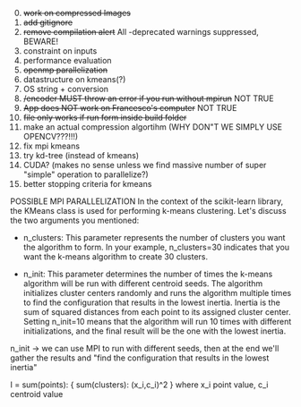 0. ~~work on compressed Images~~
1. ~~add gitignore~~
2. ~~remove compilation alert~~  All -deprecated warnings suppressed, BEWARE!
3. constraint on inputs
4. performance evaluation 
5. ~~openmp parallelization~~ 
6. datastructure on kmeans(?)
7. OS string + conversion
8. ~~/encoder MUST throw an error if you run without mpirun~~ NOT TRUE
9. ~~App does NOT work on Francesco's computer~~ NOT TRUE
10. ~~file only works if run form inside build folder~~
11. make an actual compression algortihm (WHY DON"T WE SIMPLY USE OPENCV???!!!)
12. fix mpi kmeans
13. try kd-tree (instead of kmeans)
14. CUDA? (makes no sense unless we find massive number of super "simple" operation to parallelize?)
15. better stopping criteria for kmeans






POSSIBLE MPI PARALLELIZATION
In the context of the scikit-learn library, the KMeans class is used for performing k-means clustering.
Let's discuss the two arguments you mentioned:

* n_clusters: This parameter represents the number of clusters you want the algorithm to form.
In your example, n_clusters=30 indicates that you want the k-means algorithm to create 30 clusters.

* n_init: This parameter determines the number of times the k-means algorithm will be run with different centroid seeds.
The algorithm initializes cluster centers randomly and runs the algorithm multiple times to find the configuration that results
in the lowest inertia. Inertia is the sum of squared distances from each point to its assigned cluster center. Setting n_init=10 
means that the algorithm will run 10 times with different initializations, and the final result will be the one with the lowest inertia.

n_init -> we can use MPI to run with different seeds, then at the end we'll gather the results and "find the configuration that results in the lowest inertia"

I = sum(points): { sum(clusters): (x_i,c_i)^2 } where x_i point value, c_i centroid value






